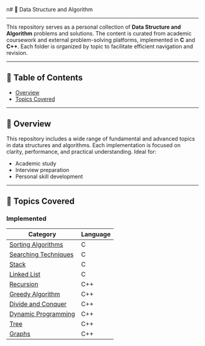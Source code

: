 n# 📘 Data Structure and Algorithm 

---

This repository serves as a personal collection of **Data Structure and Algorithm** problems and solutions. The content is curated from academic coursework and external problem-solving platforms, implemented in **C** and **C++**. Each folder is organized by topic to facilitate efficient navigation and revision.

---

## 📑 Table of Contents

- [Overview](#-overview)
- [Topics Covered](#-topics-covered)

---

## 📖 Overview

This repository includes a wide range of fundamental and advanced topics in data structures and algorithms. Each implementation is focused on clarity, performance, and practical understanding. Ideal for:

- Academic study
- Interview preparation
- Personal skill development

---

## 📌 Topics Covered

### Implemented

| Category                | Language |
|-------------------------|----------|
| [Sorting Algorithms](https://github.com/Shreya-Sikder/DATA-STRUCTURE-AND-ALGORITHM/tree/main/Sort)     | C        |
| [Searching Techniques](https://github.com/Shreya-Sikder/DATA-STRUCTURE-AND-ALGORITHM/tree/main/search)    | C        |
| [Stack](https://github.com/Shreya-Sikder/DATA-STRUCTURE-AND-ALGORITHM/tree/main/Stack)                   | C        |
| [Linked List](https://github.com/Shreya-Sikder/DATA-STRUCTURE-AND-ALGORITHM/tree/main/LinkedList)  | C        |
| [Recursion](https://github.com/Shreya-Sikder/DATA-STRUCTURE-AND-ALGORITHM/tree/main/Recursion)               | C++      |
|[Greedy Algorithm](https://github.com/Shreya-Sikder/DATA-STRUCTURE-AND-ALGORITHM/tree/main/Greedy%20Algorithm)         |C++
| [Divide and Conquer](https://github.com/Shreya-Sikder/DATA-STRUCTURE-AND-ALGORITHM/tree/main/Divide%20and%20Conquer)      | C++      |
| [Dynamic Programming](https://github.com/Shreya-Sikder/DATA-STRUCTURE-AND-ALGORITHM/tree/main/Dynamic%20Programming)     | C++      |
| [Tree]()                    | C++      |
|[Graphs]()                   | C++      |




